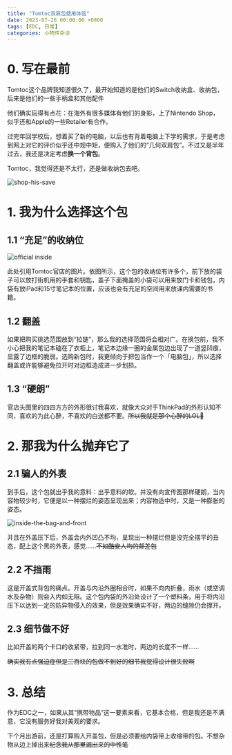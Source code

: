 ```yaml
---
title: "Tomtoc双肩包使用体验"
date: 2023-07-26 00:00:00 +0800
tags: [EDC, 日常]
categories: 小物件杂谈
---
```


# 0. 写在最前 

Tomtoc这个品牌我知道很久了，最开始知道的是他们的Switch收纳盒、收纳包，后来是他们的一些手柄盒和其他配件

他们确实玩得有点花：在海外有很多媒体有他们的身影，上了Nintendo Shop，似乎还和Apple的一些Retailer有合作。

过完年回学校后，想着买了新的电脑，以后也有背着电脑上下学的需求，于是考虑到网上对它的评价似乎还中规中矩，便购入了他们的“几何双肩包”。不过又是半年过去，我还是决定考虑**换一个背包**。

Tomtoc，我觉得还是不太行，还是做收纳包去吧。

![shop-his-save](https://s2.loli.net/2023/07/25/MJrZkThPgDfG1zQ.jpg)

# 1. 我为什么选择这个包 

## 1.1 “充足”的收纳位 

![official inside](https://gw.alicdn.com/imgextra/i2/3782490831/O1CN01ssgm7z1I0duwuJBXA_!!3782490831.jpg_Q75.jpg_.webp)

此处引用Tomtoc官店的图片。依图所示，这个包的收纳位有许多个，前下放的袋子可以放打街机用的手套和钥匙，盖子下面掩盖的小袋可以用来放门卡和钱包，内袋有放iPad和15寸笔记本的位置，应该也会有充足的空间用来放课内需要的书籍。

## 1.2 翻盖 

如果把购买挑选范围放到“拉链”，那么我的选择范围将会相对广。在换包前，我不小心把我的笔记本磕在了衣柜上，笔记本边缘一圈的金属包边出现了一道竖凹痕，显露了边框的脆弱。选购新包时，我更倾向于把包当作一个「电脑包」，所以选择翻盖或许能够避免拉开时对边框造成进一步划损。

## 1.3 “硬朗” 

官店头图里的四四方方的外形很讨我喜欢，就像大众对于ThinkPad的外形认知不同，喜欢的为此心醉，不喜欢的白送都不要。~~所以我就是那个心醉的LOL🤣~~

# 2. 那我为什么抛弃它了 

## 2.1 骗人的外表 

到手后，这个包就出乎我的意料：出乎意料的软。并没有向宣传图那样硬朗，当内容物较少时，它便是以一种摆烂的姿态呈现出来；内容物适中时，又是一种膨胀的姿态。

![inside-the-bag-and-front](https://s2.loli.net/2023/07/25/l4v8PQDUnEVusRr.jpg)

并且在外盖压下后，外盖会内外凹凸不均，呈现出一种摆烂但是没完全摆平的丑态，配上这个黑的外表，感觉......~~不如酷安人均的邮差包~~

## 2.2 不挡雨 

这是开盖式背包的痛点。开盖与内沿外圈相合时，如果不向内折叠，雨水（或空调水及杂物）则会入内如无阻。这个包内袋的外沿处设计了一个塑料条，用于将内沿压下以达到一定的防异物侵入的效果，但是效果确实不好，两边的缝隙仍会撑开。

## 2.3 细节做不好 

比如开盖的两个卡口的收紧带，拉到同一水准时，两边的长度不一样......

~~确实我有点强迫症但是三百块的包做不到好的细节我觉得设计很失败啊~~


# 3. 总结 

作为EDC之一，如果从其“携带物品”这一要素来看，它基本合格，但是我还是不满意，它没有服务好我对美观的要求。

下个月出游前，还是打算购入开盖包，但是必须要给内袋带上收缩带的包。不想杂物从边上掉出来~~纪念我从那里漏出来的中性笔~~